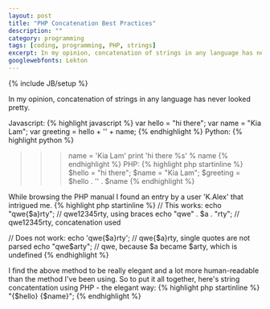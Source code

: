 ```yaml
---
layout: post
title: "PHP Concatenation Best Practices"
description: ""
category: programming
tags: [coding, programming, PHP, strings]
excerpt: In my opinion, concatenation of strings in any language has never looked pretty.
googlewebfonts: Lekton
---
```

{% include JB/setup %}

In my opinion, concatenation of strings in any language has never looked pretty.

Javascript:
{% highlight javascript %}
var hello = "hi there";
var name = "Kia Lam";
var greeting = hello + '' + name;
{% endhighlight %}
Python:
{% highlight python %}
>>> name = 'Kia Lam'
>>> print 'hi there %s' % name
{% endhighlight %}
PHP:
{% highlight php startinline %}
$hello = "hi there";
$name = "Kia Lam";
$greeting = $hello . '' . $name
{% endhighlight %}

While browsing the PHP manual I found an entry by a user 'K.Alex' that intrigued me.
{% highlight php startinline %}
// This works:
 echo "qwe{$a}rty"; // qwe12345rty, using braces
 echo "qwe" . $a . "rty"; // qwe12345rty, concatenation used

// Does not work:
 echo 'qwe{$a}rty'; // qwe{$a}rty, single quotes are not parsed
 echo "qwe$arty"; // qwe, because $a became $arty, which is undefined
 {% endhighlight %}

I find the above method to be really elegant and a lot more human-readable than the method I've been using. So to put it all together, here's string concatentation using PHP - the elegant way:
{% highlight php startinline %}
"{$hello} {$name}";
{% endhighlight %}
